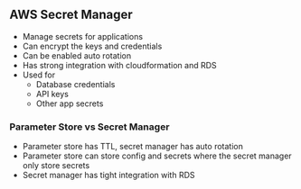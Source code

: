 ## AWS Secret Manager

- Manage secrets for applications
- Can encrypt the keys and credentials
- Can be enabled auto rotation
- Has strong integration with cloudformation and RDS
- Used for
  - Database credentials
  - API keys
  - Other app secrets

### Parameter Store vs Secret Manager

- Parameter store has TTL, secret manager has auto rotation
- Parameter store can store config and secrets where the secret manager only store secrets
- Secret manager has tight integration with RDS
